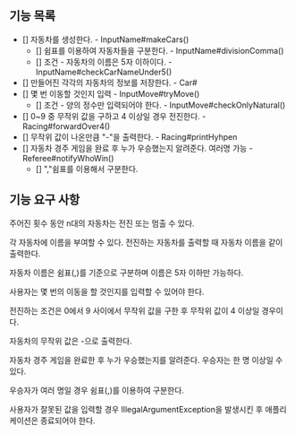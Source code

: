 ## 기능 목록
- [] 자동차를 생성한다.  - InputName#makeCars()
  - [] 쉼표를 이용하여 자동차들을 구분한다. - InputName#divisionComma()
  - [] 조건 - 자동차의 이름은 5자 이하이다. - InputName#checkCarNameUnder5()
- [] 만들어진 각각의 자동차의 정보를 저장한다. - Car#
- [] 몇 번 이동할 것인지 입력 - InputMove#tryMove()
  - [] 조건 - 양의 정수만 입력되어야 한다. - InputMove#checkOnlyNatural()
- [] 0~9 중 무작위 값을 구하고 4 이상일 경우 전진한다. - Racing#forwardOver4()
- [] 무작위 값이 나온만큼 "-"을 출력한다. - Racing#printHyhpen
- [] 자동차 경주 게임을 완료 후 누가 우승했는지 알려준다. 여러명 가능 - Referee#notifyWhoWin()
  - [] ","쉼표를 이용해서 구분한다.

## 기능 요구 사항

주어진 횟수 동안 n대의 자동차는 전진 또는 멈출 수 있다.

각 자동차에 이름을 부여할 수 있다. 전진하는 자동차를 출력할 때 자동차 이름을 같이 출력한다.

자동차 이름은 쉼표(,)를 기준으로 구분하며 이름은 5자 이하만 가능하다.

사용자는 몇 번의 이동을 할 것인지를 입력할 수 있어야 한다.

전진하는 조건은 0에서 9 사이에서 무작위 값을 구한 후 무작위 값이 4 이상일 경우이다.

자동차의 무작위 값은 -으로 출력한다.

자동차 경주 게임을 완료한 후 누가 우승했는지를 알려준다. 우승자는 한 명 이상일 수 있다.

우승자가 여러 명일 경우 쉼표(,)를 이용하여 구분한다.

사용자가 잘못된 값을 입력할 경우 IllegalArgumentException을 발생시킨 후 애플리케이션은 종료되어야 한다.